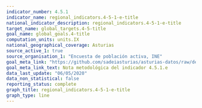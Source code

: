 ```yaml
---
indicator_number: 4.5.1
indicator_name: regional_indicators.4-5-1-e-title
national_indicator_description: regional_indicators.4-5-1-e-title
target_name: global_targets.4-5-title
goal_name: global_goals.4-title
computation_units: units.IX
national_geographical_coverage: Asturias
source_active_1: true
source_organisation_1: "Encuesta de población activa, INE"
goal_meta_link: "https://github.com/sadeiasturias/asturias-datos/raw/develop/descargas/methodology/4.5.1.e.pdf"
goal_meta_link_text: Nota metodológica del indicador 4.5.1.e
data_last_update: "06/05/2020"
data_non_statistical: false
reporting_status: complete
graph_title: regional_indicators.4-5-1-e-title
graph_type: line
---
```


